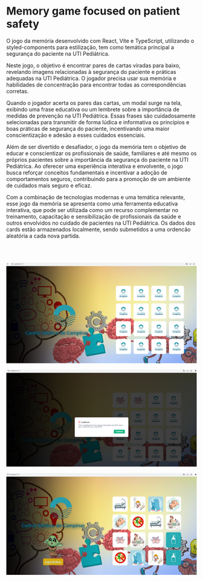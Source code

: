 # Memory game focused on patient safety

O jogo da memória desenvolvido com React, Vite e TypeScript, utilizando o styled-components para estilização, tem como temática principal a segurança do paciente na UTI Pediátrica. 

Neste jogo, o objetivo é encontrar pares de cartas viradas para baixo, revelando imagens relacionadas à segurança do paciente e práticas adequadas na UTI Pediátrica. O jogador precisa usar sua memória e habilidades de concentração para encontrar todas as correspondências corretas.

Quando o jogador acerta os pares das cartas, um modal surge na tela, exibindo uma frase educativa ou um lembrete sobre a importância de medidas de prevenção na UTI Pediátrica. Essas frases são cuidadosamente selecionadas para transmitir de forma lúdica e informativa os princípios e boas práticas de segurança do paciente, incentivando uma maior conscientização e adesão a esses cuidados essenciais.

Além de ser divertido e desafiador, o jogo da memória tem o objetivo de educar e conscientizar os profissionais de saúde, familiares e até mesmo os próprios pacientes sobre a importância da segurança do paciente na UTI Pediátrica. Ao oferecer uma experiência interativa e envolvente, o jogo busca reforçar conceitos fundamentais e incentivar a adoção de comportamentos seguros, contribuindo para a promoção de um ambiente de cuidados mais seguro e eficaz.

Com a combinação de tecnologias modernas e uma temática relevante, esse jogo da memória se apresenta como uma ferramenta educativa interativa, que pode ser utilizada como um recurso complementar no treinamento, capacitação e sensibilização de profissionais da saúde e outros envolvidos no cuidado de pacientes na UTI Pediátrica. Os dados dos cards estão armazenados localmente, sendo submetidos a uma ordencão aleatória a cada nova partida. 

<br><br/>

<img align="center" src="Print1.png"/>
<br><br/>
<img align="center" src="Print2.png"/>
<br><br/>
<img align="center" src="Print3.png"/>
